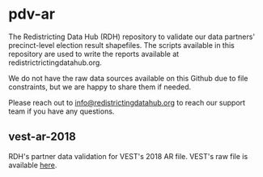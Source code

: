# pdv-ar
The Redistricting Data Hub (RDH) repository to validate our data partners' precinct-level election result shapefiles. The scripts available in this repository are used to write the reports available at redistrictrictingdatahub.org.

We do not have the raw data sources available on this Github due to file constraints, but we are happy to share them if needed.

Please reach out to info@redistrictingdatahub.org to reach our support team if you have any questions.


## vest-ar-2018

RDH's partner data validation for VEST's 2018 AR file. VEST's raw file is available [here](https://dataverse.harvard.edu/file.xhtml?persistentId=doi:10.7910/DVN/UBKYRU/4L1QNV&version=41.0).
